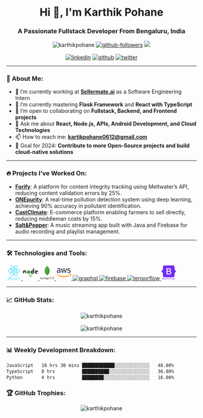 <h1 align="center">Hi 👋, I'm Karthik Pohane</h1>
<h3 align="center">A Passionate Fullstack Developer From Bengaluru, India</h3>

<p align="center">
  <img src="https://komarev.com/ghpvc/?username=karthikpohane&label=Profile%20views&color=0e75b6&style=flat" alt="karthikpohane" /> 
  <a href="https://github.com/karthikpohane"><img src="https://img.shields.io/github/followers/karthikpohane?label=Followers&style=social" alt="github-followers"></a>
  <a href="mailto:kartikpohane0612@gmail.com"><img src="https://img.shields.io/badge/Email-me-red"></a>
</p>

<p align="center">
  <a href="https://linkedin.com/in/karthik-pohane" target="blank"><img align="center" src="https://cdn-icons-png.flaticon.com/512/174/174857.png" alt="linkedin" height="30" width="30" /></a>
  <a href="https://github.com/karthikpohane" target="blank"><img align="center" src="https://cdn-icons-png.flaticon.com/512/733/733609.png" alt="github" height="30" width="30" /></a>
  <a href="https://x.com/kartiiikk_" target="blank"><img align="center" src="https://cdn-icons-png.flaticon.com/512/733/733579.png" alt="twitter" height="30" width="30" /></a>
</p>

---

### 🚀 About Me:

- 🔭 I’m currently working at **[Sellermate.ai](https://www.sellermate.ai/)** as a Software Engineering Intern
- 🌱 I’m currently mastering **Flask Framework** and **React with TypeScript**
- 👯 I’m open to collaborating on **Fullstack, Backend, and Frontend projects**
- 💬 Ask me about **React, Node.js, APIs, Android Development, and Cloud Technologies**
- 📫 How to reach me: **kartikpohane0612@gmail.com**
- 🎯 Goal for 2024: **Contribute to more Open-Source projects and build cloud-native solutions**

---

### 🔥 Projects I’ve Worked On:
  
- **[Forify](https://github.com/karthikpohane/Forify)**: A platform for content integrity tracking using Meltwater’s API, reducing content validation errors by 25%.
- **[ONEpurity](https://github.com/karthikpohane/ONEpurity)**: A real-time pollution detection system using deep learning, achieving 90% accuracy in pollutant identification.
- **[CastClimate](https://github.com/karthikpohane/CastClimate)**: E-commerce platform enabling farmers to sell directly, reducing middleman costs by 15%.
- **[Salt&Pepper](https://github.com/karthikpohane/SaltNPepper)**: A music streaming app built with Java and Firebase for audio recording and playlist management.

---

### 🛠️ Technologies and Tools:

<p align="left">
  <a href="https://reactjs.org/" target="_blank" rel="noreferrer"> 
    <img src="https://raw.githubusercontent.com/devicons/devicon/master/icons/react/react-original-wordmark.svg" alt="react" width="40" height="40"/> 
  </a> 
  <a href="https://nodejs.org" target="_blank" rel="noreferrer"> 
    <img src="https://raw.githubusercontent.com/devicons/devicon/master/icons/nodejs/nodejs-original-wordmark.svg" alt="nodejs" width="40" height="40"/> 
  </a>
  <a href="https://www.mongodb.com/" target="_blank" rel="noreferrer"> 
    <img src="https://raw.githubusercontent.com/devicons/devicon/master/icons/mongodb/mongodb-original-wordmark.svg" alt="mongodb" width="40" height="40"/> 
  </a> 
  <a href="https://aws.amazon.com" target="_blank" rel="noreferrer"> 
    <img src="https://raw.githubusercontent.com/devicons/devicon/master/icons/amazonwebservices/amazonwebservices-original-wordmark.svg" alt="aws" width="40" height="40"/> 
  </a>
  <a href="https://graphql.org" target="_blank" rel="noreferrer"> 
    <img src="https://www.vectorlogo.zone/logos/graphql/graphql-icon.svg" alt="graphql" width="40" height="40"/> 
  </a> 
  <a href="https://firebase.google.com/" target="_blank" rel="noreferrer"> 
    <img src="https://www.vectorlogo.zone/logos/firebase/firebase-icon.svg" alt="firebase" width="40" height="40"/> 
  </a>
  <a href="https://www.tensorflow.org" target="_blank" rel="noreferrer"> 
    <img src="https://www.vectorlogo.zone/logos/tensorflow/tensorflow-icon.svg" alt="tensorflow" width="40" height="40"/> 
  </a>
  <a href="https://getbootstrap.com" target="_blank" rel="noreferrer"> 
    <img src="https://raw.githubusercontent.com/devicons/devicon/master/icons/bootstrap/bootstrap-plain-wordmark.svg" alt="bootstrap" width="40" height="40"/> 
  </a>
</p>

---

### 📈 GitHub Stats:

<p align="center">
  <img align="center" src="https://github-readme-stats.vercel.app/api/top-langs?username=karthikpohane&show_icons=true&locale=en&layout=compact" alt="karthikpohane" />
</p>
<p align="center">
  <img align="center" src="https://github-readme-stats.vercel.app/api?username=karthikpohane&show_icons=true&theme=radical" alt="karthikpohane" />
</p>

---

### 📊 Weekly Development Breakdown:

<!--START_SECTION:waka-->
```text
JavaScript   10 hrs 30 mins ████████████░░░░░░░░░░░░░   48.00% 
TypeScript   8 hrs          ██████████░░░░░░░░░░░░░░░   36.00% 
Python       4 hrs          ████████░░░░░░░░░░░░░░░░░   16.00%
```
<!--END_SECTION:waka-->

### 🏆 GitHub Trophies:
<p align="center"> <img src="https://github-profile-trophy.vercel.app/?username=karthikpohane&theme=radical&row=2&column=3" alt="karthikpohane" /> </p> 
